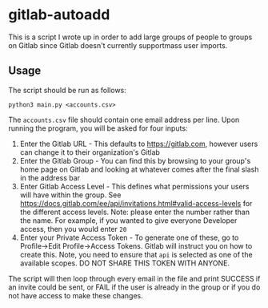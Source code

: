 # gitlab-autoadd

This is a script I wrote up in order to add large groups of people to groups on Gitlab since Gitlab doesn't currently supportmass user imports.

## Usage

The script should be run as follows:

`python3 main.py <accounts.csv>`

The `accounts.csv` file should contain one email address per line. Upon running the program, you will be asked for four inputs:

1. Enter the Gitlab URL - This defaults to https://gitlab.com, however users can change it to their organization's Gitlab
2. Enter the Gitlab Group - You can find this by browsing to your group's home page on Gitlab and looking at whatever comes after the final slash in the address bar
3. Enter Gitlab Access Level - This defines what permissions your users will have within the group. See https://docs.gitlab.com/ee/api/invitations.html#valid-access-levels for the different access levels. Note: please enter the number rather than the name. For example, if you wanted to give everyone Developer access, then you would enter `20`
4. Enter your Private Access Token - To generate one of these, go to Profile->Edit Profile->Access Tokens. Gitlab will instruct you on how to create this. Note, you need to ensure that `api` is selected as one of the available scopes. DO NOT SHARE THIS TOKEN WITH ANYONE.

The script will then loop through every email in the file and print SUCCESS if an invite could be sent, or FAIL if the user is already in the group or if you do not have access to make these changes.